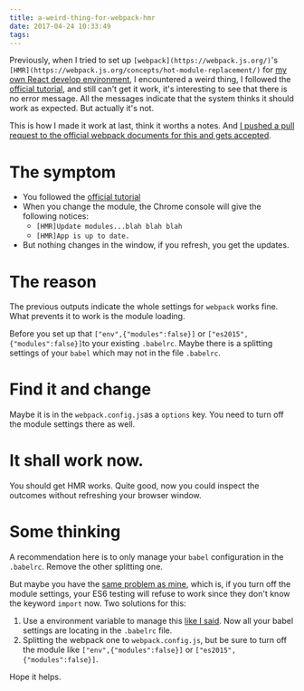```yaml
---
title: a-weird-thing-for-webpack-hmr
date: 2017-04-24 10:33:49
tags:
---
```


Previously, when I tried to set up `[webpack](https://webpack.js.org/)`'s `[HMR](https://webpack.js.org/concepts/hot-module-replacement/)` for [my own React develop environment](/2017/04/23/setting-up-react-with-babel-mocha-chai-enzyme-and-webpack/), I encountered a weird thing, I followed the [official tutorial](https://webpack.js.org/guides/hmr-react/), and still can't get it work, it's interesting to see that there is no error message. All the messages indicate that the system thinks it should work as expected. But actually it's not.

This is how I made it work at last, think it worths a notes. And [I pushed a pull request to the official webpack documents for this and gets accepted](https://github.com/webpack/webpack.js.org/pull/1144).

<!--more-->

# The symptom
- You followed the [official tutorial](https://webpack.js.org/guides/hmr-react/)
- When you change the module, the Chrome console will give the following notices:
   - `[HMR]Update modules...blah blah blah`
   - `[HMR]App is up to date.`
- But nothing changes in the window, if you refresh, you get the updates.

# The reason
The previous outputs indicate the whole settings for `webpack` works fine. What prevents it to work is the module loading.

Before you set up that `["env",{"modules":false}]` or `["es2015",{"modules":false}]`to your existing `.babelrc`. Maybe there is a splitting settings of your `babel` which may not in the file `.babelrc`.

# Find it and change
Maybe it is in the `webpack.config.js`as a `options` key. You need to turn off the module settings there as well.

# It shall work now.
You should get HMR works. Quite good, now you could inspect the outcomes without refreshing your browser window.

# Some thinking
A recommendation here is to only manage your `babel` configuration in the `.babelrc`. Remove the other splitting one.

But maybe you have the [same problem as mine](/2017/04/23/setting-up-react-with-babel-mocha-chai-enzyme-and-webpack/#9-Story-not-end), which is, if you turn off the module settings, your ES6 testing will refuse to work since they don't know the keyword `import` now. Two solutions for this:

1. Use a environment variable to manage this [like I said](/2017/04/23/setting-up-react-with-babel-mocha-chai-enzyme-and-webpack/#9-Story-not-end). Now all your babel settings are locating in the `.babelrc` file.
2. Splitting the webpack one to `webpack.config.js`, but be sure to turn off the module like `["env",{"modules":false}]` or `["es2015",{"modules":false}]`.

Hope it helps.

